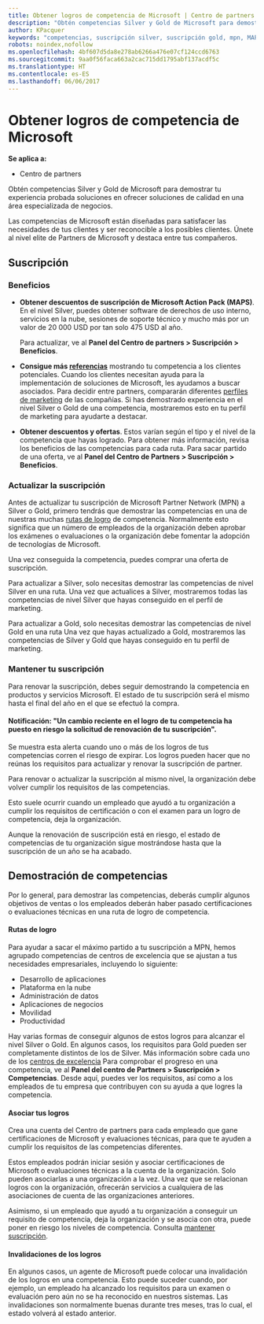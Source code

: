 ```yaml
---
title: Obtener logros de competencia de Microsoft | Centro de partners
description: "Obtén competencias Silver y Gold de Microsoft para demostrar tu experiencia probada soluciones en ofrecer soluciones de calidad en una área especializada de negocios."
author: KPacquer
keywords: "competencias, suscripción silver, suscripción gold, mpn, MAPS, competencia"
robots: noindex,nofollow
ms.openlocfilehash: 4bf607d5da8e278ab6266a476e07cf124ccd6763
ms.sourcegitcommit: 9aa0f56faca663a2cac715dd1795abf137acdf5c
ms.translationtype: HT
ms.contentlocale: es-ES
ms.lasthandoff: 06/06/2017
---
```

# <a name="earning-microsoft-competency-achievements"></a>Obtener logros de competencia de Microsoft

**Se aplica a:**

-  Centro de partners

Obtén competencias Silver y Gold de Microsoft para demostrar tu experiencia probada soluciones en ofrecer soluciones de calidad en una área especializada de negocios. 

Las competencias de Microsoft están diseñadas para satisfacer las necesidades de tus clientes y ser reconocible a los posibles clientes. Únete al nivel elite de Partners de Microsoft y destaca entre tus compañeros.

## <a name="membership"></a>Suscripción

### <a name="benefits"></a>Beneficios
*  **Obtener descuentos de suscripción de Microsoft Action Pack (MAPS)**. En el nivel Silver, puedes obtener software de derechos de uso interno, servicios en la nube, sesiones de soporte técnico y mucho más por un valor de 20 000 USD por tan solo 475 USD al año.

   Para actualizar, ve al **Panel del Centro de partners > Suscripción > Beneficios**.

*  **Consigue más [referencias](referrals.md)** mostrando tu competencia a los clientes potenciales. Cuando los clientes necesitan ayuda para la implementación de soluciones de Microsoft, les ayudamos a buscar asociados. Para decidir entre partners, compararán diferentes [perfiles de marketing](create-a-marketing-profile.md) de las compañías. Si has demostrado experiencia en el nivel Silver o Gold de una competencia, mostraremos esto en tu perfil de marketing para ayudarte a destacar.

*  **Obtener descuentos y ofertas**. Estos varían según el tipo y el nivel de la competencia que hayas logrado. Para obtener más información, revisa los beneficios de las competencias para cada ruta. Para sacar partido de una oferta, ve al **Panel del Centro de Partners > Suscripción > Beneficios**.

### <a name="upgrading-your-membership"></a>Actualizar la suscripción

Antes de actualizar tu suscripción de Microsoft Partner Network (MPN) a Silver o Gold, primero tendrás que demostrar las competencias en una de nuestras muchas [rutas de logro](#attainment_paths) de competencia. Normalmente esto significa que un número de empleados de la organización deben aprobar los exámenes o evaluaciones o la organización debe fomentar la adopción de tecnologías de Microsoft. 

Una vez conseguida la competencia, puedes comprar una oferta de suscripción.

Para actualizar a Silver, solo necesitas demostrar las competencias de nivel Silver en una ruta. Una vez que actualices a Silver, mostraremos todas las competencias de nivel Silver que hayas conseguido en el perfil de marketing. 

Para actualizar a Gold, solo necesitas demostrar las competencias de nivel Gold en una ruta Una vez que hayas actualizado a Gold, mostraremos las competencias de Silver y Gold que hayas conseguido en tu perfil de marketing. 

### <a href="" id="maintaining_membership"></a>Mantener tu suscripción

Para renovar la suscripción, debes seguir demostrando la competencia en productos y servicios Microsoft. El estado de tu suscripción será el mismo hasta el final del año en el que se efectuó la compra.

#### <a name="notification-a-recent-change-to-your-competency-achievement-has-put-your-membership-renewal-eligibility-at-risk"></a>Notificación: "Un cambio reciente en el logro de tu competencia ha puesto en riesgo la solicitud de renovación de tu suscripción".

Se muestra esta alerta cuando uno o más de los logros de tus competencias corren el riesgo de expirar. Los logros pueden hacer que no reúnas los requisitos para actualizar y renovar la suscripción de partner. 

Para renovar o actualizar la suscripción al mismo nivel, la organización debe volver cumplir los requisitos de las competencias.

Esto suele ocurrir cuando un empleado que ayudó a tu organización a cumplir los requisitos de certificación o con el examen para un logro de competencia, deja la organización. 

Aunque la renovación de suscripción está en riesgo, el estado de competencias de tu organización sigue mostrándose hasta que la suscripción de un año se ha acabado.


## <a name="demonstrating-proficiency"></a>Demostración de competencias

Por lo general, para demostrar las competencias, deberás cumplir algunos objetivos de ventas o los empleados deberán haber pasado certificaciones o evaluaciones técnicas en una ruta de logro de competencia.

#### <a href="" id="attainment_paths"></a>Rutas de logro

Para ayudar a sacar el máximo partido a tu suscripción a MPN, hemos agrupado competencias de centros de excelencia que se ajustan a tus necesidades empresariales, incluyendo lo siguiente:

*  Desarrollo de aplicaciones
*  Plataforma en la nube
*  Administración de datos
*  Aplicaciones de negocios
*  Movilidad
*  Productividad

Hay varias formas de conseguir algunos de estos logros para alcanzar el nivel Silver o Gold. En algunos casos, los requisitos para Gold pueden ser completamente distintos de los de Silver.
Más información sobre cada uno de los [centros de excelencia](https://partner.microsoft.com/membership/competencies) Para comprobar el progreso en una competencia, ve al **Panel del centro de Partners > Suscripción > Competencias**. Desde aquí, puedes ver los requisitos, así como a los empleados de tu empresa que contribuyen con su ayuda a que logres la competencia.

#### <a href="" id="associating_achievements"></a>Asociar tus logros

Crea una cuenta del Centro de partners para cada empleado que gane certificaciones de Microsoft y evaluaciones técnicas, para que te ayuden a cumplir los requisitos de las competencias diferentes.

Estos empleados podrán iniciar sesión y asociar certificaciones de Microsoft o evaluaciones técnicas a la cuenta de la organización. Solo pueden asociarlas a una organización a la vez. Una vez que se relacionan logros con la organización, ofrecerán servicios a cualquiera de las asociaciones de cuenta de las organizaciones anteriores.

Asimismo, si un empleado que ayudó a tu organización a conseguir un requisito de competencia, deja la organización y se asocia con otra, puede poner en riesgo los niveles de competencia. Consulta [mantener suscripción](#maintaining_membership).

#### <a href="" id="#achievement_override"></a>Invalidaciones de los logros

En algunos casos, un agente de Microsoft puede colocar una invalidación de los logros en una competencia. Esto puede suceder cuando, por ejemplo, un empleado ha alcanzado los requisitos para un examen o evaluación pero aún no se ha reconocido en nuestros sistemas. Las invalidaciones son normalmente buenas durante tres meses, tras lo cual, el estado volverá al estado anterior. 
